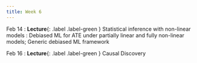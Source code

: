 ```yaml
---
title: Week 6
---
```


Feb 14
: **Lecture**{: .label .label-green } Statistical inference with non-linear models
: Debiased ML for ATE under partially linear and fully non-linear models; Generic debiased ML framework

Feb 16
: **Lecture**{: .label .label-green } Causal Discovery

